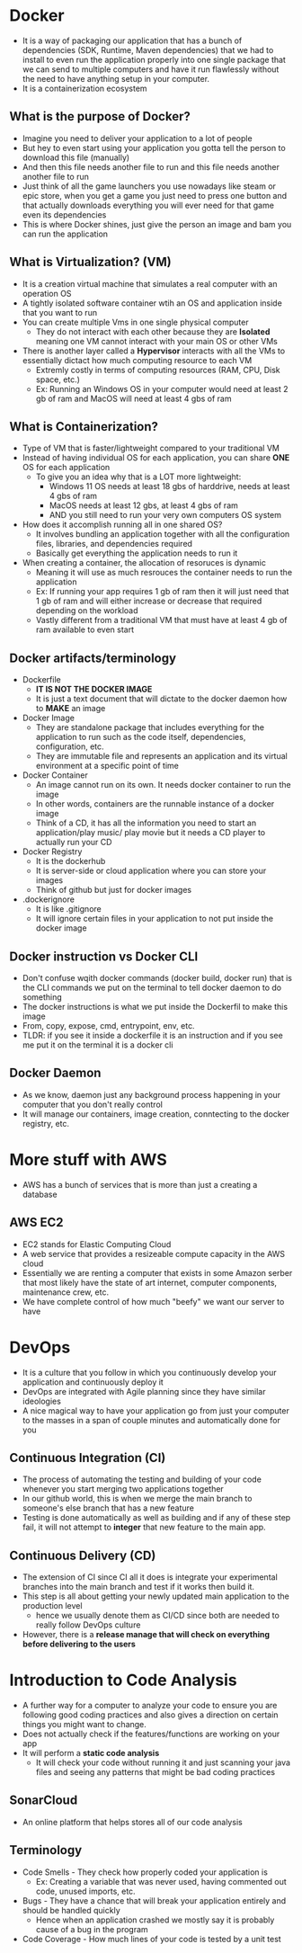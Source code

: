 # Docker
* It is a way of packaging our application that has a bunch of dependencies (SDK, Runtime, Maven dependencies) that we had to install to even run the application properly into one single package that we can send to multiple computers and have it run flawlessly without the need to have anything setup in your computer.
* It is a containerization ecosystem

## What is the purpose of Docker?
* Imagine you need to deliver your application to a lot of people
* But hey to even start using your application you gotta tell the person to download this file (manually)
* And then this file needs another file to run and this file needs another another file to run
* Just think of all the game launchers you use nowadays like steam or epic store, when you get a game you just need to press one button and that actually downloads everything you will ever need for that game even its dependencies
* This is where Docker shines, just give the person an image and bam you can run the application

## What is Virtualization? (VM)
* It is a creation virtual machine that simulates a real computer with an operation OS
* A tightly isolated software container wtih an OS and application inside that you want to run
* You can create multiple Vms in one single physical computer
    * They do not interact with each other because they are **Isolated** meaning one VM cannot interact with your main OS or other VMs
* There is another layer called a **Hypervisor** interacts with all the VMs to essentially dictact how much computing resource to each VM
    * Extremly costly in terms of computing resources (RAM, CPU, Disk space, etc.)
    * Ex: Running an Windows OS in your computer would need at least 2 gb of ram and MacOS will need at least 4 gbs of ram

## What is Containerization?
* Type of VM that is faster/lightweight compared to your traditional VM
* Instead of having individual OS for each application, you can share **ONE** OS for each application
    * To give you an idea why that is a LOT more lightweight:
        * Windows 11 OS needs at least 18 gbs of harddrive, needs at least 4 gbs of ram
        * MacOS needs at least 12 gbs, at least 4 gbs of ram
        * AND you still need to run your very own computers OS system
* How does it accomplish running all in one shared OS?
    * It involves bundling an application together with all the configuration files, libraries, and dependencies required
    * Basically get everything the application needs to run it
* When creating a container, the allocation of resoruces is dynamic
    * Meaning it will use as much resrouces the container needs to run the application
    * Ex: If running your app requires 1 gb of ram then it will just need that 1 gb of ram and will either increase or decrease that required depending on the workload
    * Vastly different from a traditional VM that must have at least 4 gb of ram available to even start

## Docker artifacts/terminology
* Dockerfile
    * **IT IS NOT THE DOCKER IMAGE**
    * It is just a text document that will dictate to the docker daemon how to **MAKE** an image
* Docker Image
    * They are standalone package that includes everything for the application to run such as the code itself, dependencies, configuration, etc.
    * They are immutable file and represents an application and its virtual environment at a specific point of time
* Docker Container
    * An image cannot run on its own. It needs docker container to run the image
    * In other words, containers are the runnable instance of a docker image
    * Think of a CD, it has all the information you need to start an application/play music/ play movie but it needs a CD player to actually run your CD
* Docker Registry
    * It is the dockerhub
    * It is server-side or cloud application where you can store your images
    * Think of github but just for docker images
* .dockerignore
    * It is like .gitignore
    * It will ignore certain files in your application to not put inside the docker image

## Docker instruction vs Docker CLI
* Don't confuse wqith docker commands (docker build, docker run) that is the CLI commands we put on the terminal to tell docker daemon to do something
* The docker instructions is what we put inside the Dockerfil to make this image
* From, copy, expose, cmd, entrypoint, env, etc.
* TLDR: if you see it inside a dockerfile it is an instruction and if you see me put it on the terminal it is a docker cli

## Docker Daemon
* As we know, daemon just any background process happening in your computer that you don't really control
* It will manage our containers, image creation, conntecting to the docker registry, etc.

# More stuff with AWS
* AWS has a bunch of services that is more than just a creating a database

## AWS EC2
* EC2 stands for Elastic Computing Cloud
* A web service that provides a resizeable compute capacity in the AWS cloud
* Essentially we are renting a computer that exists in some Amazon serber that most likely have the state of art internet, computer components, maintenance crew, etc.
* We have complete control of how much "beefy" we want our server to have

# DevOps
* It is a culture that you follow in which you continuously develop your application and continuously deploy it
* DevOps are integrated with Agile planning since they have similar ideologies
* A nice magical way to have your application go from just your computer to the masses in a span of couple minutes and automatically done for you

## Continuous Integration (CI)
* The process of automating the testing and building of your code whenever you start merging two applications together
* In our github world, this is when we merge the main branch to someone's else branch that has a new feature
* Testing is done automatically as well as building and if any of these step fail, it will not attempt to **integer** that new feature to the main app.
## Continuous Delivery (CD)
* The extension of CI since CI all it does is integrate your experimental branches into the main branch and test if it works then build it.
* This step is all about getting your newly updated main application to the production level
    * hence we usually denote them as CI/CD since both are needed to really follow DevOps culture
* However, there is a **release manage that will check on everything before delivering to the users**

# Introduction to Code Analysis
* A further way for a computer to analyze your code to ensure you are following good coding practices and also gives a direction on certain things you might want to change.
* Does not actually check if the features/functions are working on your app
* It will perform a **static code analysis**
    * It will check your code without running it and just scanning your java files and seeing any patterns that might be bad coding practices

## SonarCloud
* An online platform that helps stores all of our code analysis
## Terminology
* Code Smells - They check how properly coded your application is
    * Ex: Creating a variable that was never used, having commented out code, unused imports, etc.
* Bugs - They have a chance that will break your application entirely and should be handled quickly
    * Hence when an application crashed we mostly say it is probably cause of a bug in the program
* Code Coverage - How much lines of your code is tested by a unit test